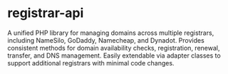 # registrar-api
A unified PHP library for managing domains across multiple registrars, including NameSilo, GoDaddy, Namecheap, and Dynadot. Provides consistent methods for domain availability checks, registration, renewal, transfer, and DNS management. Easily extendable via adapter classes to support additional registrars with minimal code changes.
